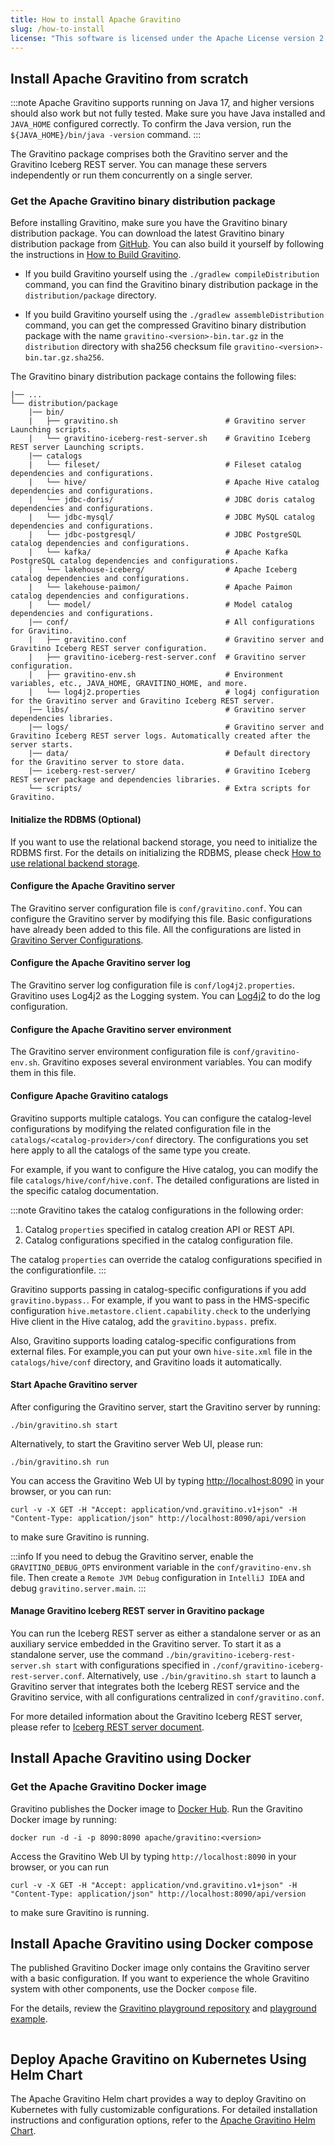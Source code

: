 ```yaml
---
title: How to install Apache Gravitino
slug: /how-to-install
license: "This software is licensed under the Apache License version 2."
---
```


## Install Apache Gravitino from scratch

:::note
Apache Gravitino supports running on Java 17, and higher versions should also work but not fully tested. Make sure you have Java installed and
`JAVA_HOME` configured correctly. To confirm the Java version, run the
`${JAVA_HOME}/bin/java -version` command.
:::

The Gravitino package comprises both the Gravitino server and the Gravitino Iceberg REST server. You can manage these servers independently or run them concurrently on a single server.

### Get the Apache Gravitino binary distribution package

Before installing Gravitino, make sure you have the Gravitino binary distribution package. You can download the latest Gravitino binary distribution package from [GitHub](https://github.com/apache/gravitino/releases).
You can also build it yourself by following the instructions in [How to Build Gravitino](./how-to-build.md).

  - If you build Gravitino yourself using the `./gradlew compileDistribution` command, you can find the Gravitino binary distribution package in the `distribution/package` directory.

  - If you build Gravitino yourself using the `./gradlew assembleDistribution` command, you can get the compressed Gravitino binary distribution package with the name `gravitino-<version>-bin.tar.gz` in the `distribution` directory with sha256 checksum file `gravitino-<version>-bin.tar.gz.sha256`.

The Gravitino binary distribution package contains the following files:

```text
|── ...
└── distribution/package
    |── bin/
    |   ├── gravitino.sh                        # Gravitino server Launching scripts.
    |   └── gravitino-iceberg-rest-server.sh    # Gravitino Iceberg REST server Launching scripts.
    |── catalogs
    |   └── fileset/                            # Fileset catalog dependencies and configurations.
    |   └── hive/                               # Apache Hive catalog dependencies and configurations.
    |   └── jdbc-doris/                         # JDBC doris catalog dependencies and configurations.
    |   └── jdbc-mysql/                         # JDBC MySQL catalog dependencies and configurations.
    |   └── jdbc-postgresql/                    # JDBC PostgreSQL catalog dependencies and configurations.
    |   └── kafka/                              # Apache Kafka PostgreSQL catalog dependencies and configurations.
    |   └── lakehouse-iceberg/                  # Apache Iceberg catalog dependencies and configurations.
    |   └── lakehouse-paimon/                   # Apache Paimon catalog dependencies and configurations.
    |   └── model/                              # Model catalog dependencies and configurations.
    |── conf/                                   # All configurations for Gravitino.
    |   ├── gravitino.conf                      # Gravitino server and Gravitino Iceberg REST server configuration.
    |   ├── gravitino-iceberg-rest-server.conf  # Gravitino server configuration.
    |   ├── gravitino-env.sh                    # Environment variables, etc., JAVA_HOME, GRAVITINO_HOME, and more.
    |   └── log4j2.properties                   # log4j configuration for the Gravitino server and Gravitino Iceberg REST server.
    |── libs/                                   # Gravitino server dependencies libraries.
    |── logs/                                   # Gravitino server and Gravitino Iceberg REST server logs. Automatically created after the server starts.
    |── data/                                   # Default directory for the Gravitino server to store data.
    |── iceberg-rest-server/                    # Gravitino Iceberg REST server package and dependencies libraries.
    └── scripts/                                # Extra scripts for Gravitino.
```

#### Initialize the RDBMS (Optional)

If you want to use the relational backend storage, you need to initialize the RDBMS first. For the details on initializing the RDBMS, please check [How to use relational backend storage](./how-to-use-relational-backend-storage.md).

#### Configure the Apache Gravitino server

The Gravitino server configuration file is `conf/gravitino.conf`. You can configure the Gravitino server by modifying this file. Basic configurations have already been added to this file. All the configurations are listed in [Gravitino Server Configurations](./gravitino-server-config.md).

#### Configure the Apache Gravitino server log

The Gravitino server log configuration file is `conf/log4j2.properties`. Gravitino uses Log4j2 as the Logging system. You can [Log4j2](https://logging.apache.org/log4j/2.x/) to do the log configuration.

#### Configure the Apache Gravitino server environment

The Gravitino server environment configuration file is `conf/gravitino-env.sh`. Gravitino exposes several environment variables. You can modify them in this file.

#### Configure Apache Gravitino catalogs

Gravitino supports multiple catalogs. You can configure the catalog-level configurations by modifying the related configuration file in the `catalogs/<catalog-provider>/conf` directory. The configurations you set here apply to all the catalogs of the same type you create.

For example, if you want to configure the Hive catalog, you can modify the file `catalogs/hive/conf/hive.conf`. The detailed configurations are listed in the specific catalog documentation.

:::note
Gravitino takes the catalog configurations in the following order:

1. Catalog `properties` specified in catalog creation API or REST API.
2. Catalog configurations specified in the catalog configuration file.

The catalog `properties` can override the catalog configurations specified in the configurationfile.
:::

Gravitino supports passing in catalog-specific configurations if you add `gravitino.bypass.`. For example, if you want to pass in the HMS-specific configuration `hive.metastore.client.capability.check` to the underlying Hive client in the Hive catalog, add the `gravitino.bypass.` prefix.

Also, Gravitino supports loading catalog-specific configurations from external files. For example,you can put your own `hive-site.xml` file in the `catalogs/hive/conf` directory, and Gravitino loads it automatically.

#### Start Apache Gravitino server

After configuring the Gravitino server, start the Gravitino server by running:

```shell
./bin/gravitino.sh start
```

Alternatively, to start the Gravitino server Web UI, please run:

```shell
./bin/gravitino.sh run
```

You can access the Gravitino Web UI by typing [http://localhost:8090](http://localhost:8090) in your browser, or you can run:

```shell
curl -v -X GET -H "Accept: application/vnd.gravitino.v1+json" -H "Content-Type: application/json" http://localhost:8090/api/version
```

to make sure Gravitino is running.

:::info
If you need to debug the Gravitino server, enable the `GRAVITINO_DEBUG_OPTS` environment variable in the `conf/gravitino-env.sh` file. Then create a `Remote JVM Debug` configuration in `IntelliJ IDEA` and debug `gravitino.server.main`.
:::

#### Manage Gravitino Iceberg REST server in Gravitino package

You can run the Iceberg REST server as either a standalone server or as an auxiliary service embedded in the Gravitino server. To start it as a standalone server, use the command `./bin/gravitino-iceberg-rest-server.sh start` with configurations specified in `./conf/gravitino-iceberg-rest-server.conf`. Alternatively, use `./bin/gravitino.sh start` to launch a Gravitino server that integrates both the Iceberg REST service and the Gravitino service, with all configurations centralized in `conf/gravitino.conf`. 

For more detailed information about the Gravitino Iceberg REST server, please refer to [Iceberg REST server document](./iceberg-rest-service.md).

## Install Apache Gravitino using Docker

### Get the Apache Gravitino Docker image

Gravitino publishes the Docker image to [Docker Hub](https://hub.docker.com/r/apache/gravitino/tags).
Run the Gravitino Docker image by running:

```shell
docker run -d -i -p 8090:8090 apache/gravitino:<version>
```

Access the Gravitino Web UI by typing `http://localhost:8090` in your browser, or you
can run

```shell
curl -v -X GET -H "Accept: application/vnd.gravitino.v1+json" -H "Content-Type: application/json" http://localhost:8090/api/version
```

to make sure Gravitino is running.

## Install Apache Gravitino using Docker compose

The published Gravitino Docker image only contains the Gravitino server with a basic configuration. If you want to experience the whole Gravitino system with other components, use the Docker `compose` file.

For the details, review the
[Gravitino playground repository](https://github.com/apache/gravitino-playground) and
[playground example](./how-to-use-the-playground.md).

<img src="https://analytics.apache.org/matomo.php?idsite=62&rec=1&bots=1&action_name=HowToInstall" alt="" />

## Deploy Apache Gravitino on Kubernetes Using Helm Chart

The Apache Gravitino Helm chart provides a way to deploy Gravitino on Kubernetes with fully customizable configurations. 
For detailed installation instructions and configuration options, refer to the [Apache Gravitino Helm Chart](./chart.md).
